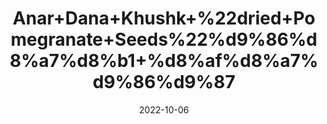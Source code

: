 ---
title: 'Anar+Dana+Khushk+%22dried+Pomegranate+Seeds%22%d9%86%d8%a7%d8%b1+%d8%af%d8%a7%d9%86%d9%87'
date: '2022-10-06' 
metatag: '' 
inventory: '0' 
draft: false 
# meta description 
shortDescripton: 'The%ef%bf%bdAnardana%ef%bf%bdjuice+helps+in+treating+osteoarthritis%2c+by+slowing+the+deterioration+of+cartilage.+It+can+be+effective+in+increasing+blood+flow+to+the+heart'
description: 'Spices'
longdescription: ''
featured: True
# product Price
price: '150.0'
# Product Short Description
shortDescription: 'The%ef%bf%bdAnardana%ef%bf%bdjuice+helps+in+treating+osteoarthritis%2c+by+slowing+the+deterioration+of+cartilage.+It+can+be+effective+in+increasing+blood+flow+to+the+heart'
productID: '584C59AF-9F2A-ED11-9968-005056B3A416'
type: 'products'
category: 'Spices' 
thumnailproduct: 'https://eraconnect.blob.core.windows.net/product-images/aminsaddiquidawakhana/584C59AF-9F2A-ED11-9968-005056B3A416.webp' 
images:
  - image: 'https://eraconnect.blob.core.windows.net/product-images/aminsaddiquidawakhana/584C59AF-9F2A-ED11-9968-005056B3A416.webp'  
Variants:
---